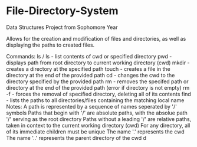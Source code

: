 # File-Directory-System
Data Structures Project from Sophomore Year

Allows for the creation and modification of files and directories, as well as displaying the paths to created files.

Commands:
    ls / ls <path> - list contents of cwd or specified directory
    pwd - displays path from root directory to current working directory (cwd)
    mkdir <path> - creates a directory at the specified path
    touch <path> - creates a file in the directory at the end of the provided path
    cd <path> - changes the cwd to the directory specified by the provided path
    rm <path> - removes the specifed path or directory at the end of the provided path (error if directory is not empty)
    rm -f <path> - forces the removal of specified directory, deleting all of its contents
    find <local name> - lists the paths to all directories/files containing the matching local name
 Notes:
    A path is represented by a sequence of names seperated by '/' symbols
    Paths that begin with '/' are absolute paths, with the absolue path '/' serving as the root directory
    Paths without a leading '/' are relative paths, taken in context to the current working directory (cwd)
    For any directory, all of its immediate children must be unique
    The name '.' represents the cwd
    The name '..' represents the parent directory of the cwd
d
